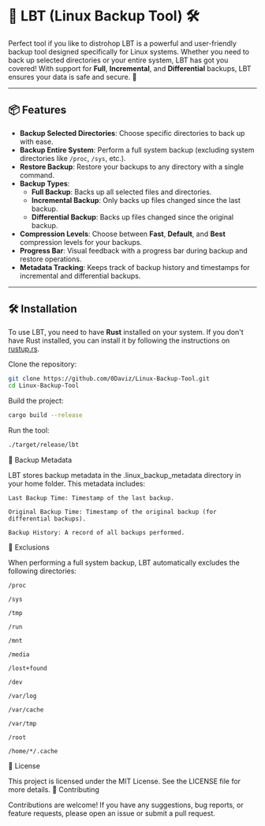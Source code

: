 # 🐧 LBT (Linux Backup Tool) 🛠️
Perfect tool if you like to distrohop
LBT is a powerful and user-friendly backup tool designed specifically for Linux systems. Whether you need to back up selected directories or your entire system, LBT has got you covered! With support for **Full**, **Incremental**, and **Differential** backups, LBT ensures your data is safe and secure. 🚀

---

## 📦 Features

- **Backup Selected Directories**: Choose specific directories to back up with ease.
- **Backup Entire System**: Perform a full system backup (excluding system directories like `/proc`, `/sys`, etc.).
- **Restore Backup**: Restore your backups to any directory with a single command.
- **Backup Types**:
  - **Full Backup**: Backs up all selected files and directories.
  - **Incremental Backup**: Only backs up files changed since the last backup.
  - **Differential Backup**: Backs up files changed since the original backup.
- **Compression Levels**: Choose between **Fast**, **Default**, and **Best** compression levels for your backups.
- **Progress Bar**: Visual feedback with a progress bar during backup and restore operations.
- **Metadata Tracking**: Keeps track of backup history and timestamps for incremental and differential backups.

---

## 🛠️ Installation

To use LBT, you need to have **Rust** installed on your system. If you don't have Rust installed, you can install it by following the instructions on [rustup.rs](https://rustup.rs/).

Clone the repository:
```bash
git clone https://github.com/0Daviz/Linux-Backup-Tool.git
cd Linux-Backup-Tool
```
Build the project:
```bash
cargo build --release
```
Run the tool:
```bash
./target/release/lbt
   ```

📝 Backup Metadata

LBT stores backup metadata in the .linux_backup_metadata directory in your home folder. This metadata includes:

    Last Backup Time: Timestamp of the last backup.

    Original Backup Time: Timestamp of the original backup (for differential backups).

    Backup History: A record of all backups performed.

🛑 Exclusions

When performing a full system backup, LBT automatically excludes the following directories:

    /proc

    /sys

    /tmp

    /run

    /mnt

    /media

    /lost+found

    /dev

    /var/log

    /var/cache

    /var/tmp

    /root

    /home/*/.cache

📜 License

This project is licensed under the MIT License. See the LICENSE file for more details.
🙏 Contributing

Contributions are welcome! If you have any suggestions, bug reports, or feature requests, please open an issue or submit a pull request.
